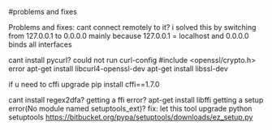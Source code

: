 #problems and fixes



Problems and fixes:
cant connect remotely to it?
i solved this by switching from 127.0.0.1 to 0.0.0.0 mainly because 127.0.0.1 = localhost
and 0.0.0.0 binds all interfaces

cant install pycurl?
could not run  curl-config
#include <openssl/crypto.h> error 
apt-get install libcurl4-openssl-dev
apt-get install libssl-dev

if u need to cffi upgrade
pip install cffi==1.7.0

cant install regex2dfa?
getting a ffi error? apt-get install libffi
getting a setup error(No module named setuptools_ext)?
fix: let this tool upgrade python setuptools https://bitbucket.org/pypa/setuptools/downloads/ez_setup.py


